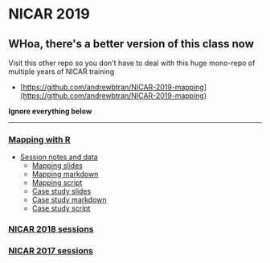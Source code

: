 # NICAR 2019

## WHoa, there's a better version of this class now

Visit this other repo so you don't have to deal with this huge mono-repo of multiple years of NICAR training

* [https://github.com/andrewbtran/NICAR-2019-mapping](https://github.com/andrewbtran/NICAR-2019-mapping)

**Ignore everything below**

____

### [Mapping with R](https://www.ire.org/events-and-training/event/3433/4207/)

* [Session notes and data](https://github.com/andrewbtran/NICAR/tree/master/2019/mapping)
    * [Mapping slides](https://andrewbtran.github.io/NICAR/2019/mapping/01_maps_slides.html)
    * [Mapping markdown](https://andrewbtran.github.io/NICAR/2019/mapping/01_maps_code.html)
    * [Mapping script](https://andrewbtran.github.io/NICAR/2019/mapping/01_maps_slides.R)
    * [Case study slides](https://andrewbtran.github.io/NICAR/2019/mapping/02_case_study_slides.html)
    * [Case study markdown](https://andrewbtran.github.io/NICAR/2019/mapping/02_case_study_code.html)
    * [Case study script](https://andrewbtran.github.io/NICAR/2019/mapping/02_case_study_code.R)

### [NICAR 2018 sessions](https://andrewbtran.github.io/NICAR/2018/)
### [NICAR 2017 sessions](https://andrewbtran.github.io/NICAR/2017/)